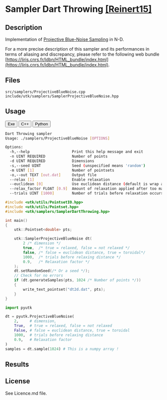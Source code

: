 # Sampler Dart Throwing [[Reinert15]](https://resources.mpi-inf.mpg.de/ProjectiveBlueNoise/ProjectiveBlueNoise.pdf)

## Description

Implementation of [Projective Blue-Noise Sampling](https://resources.mpi-inf.mpg.de/ProjectiveBlueNoise/ProjectiveBlueNoise.pdf) in N-D.

For a more precise description of this sampler and its performances in terms of aliasing and discrepancy, please refer to the following web bundle [https://liris.cnrs.fr/ldbn/HTML_bundle/index.html](https://liris.cnrs.fr/ldbn/HTML_bundle/index.html).

## Files

```
src/samplers/ProjectiveBlueNoise.cpp  
include/utk/samplers/SamplerProjectiveBlueNoise.hpp
```

## Usage

<button class="tablink exebutton" onclick="openCode('exe', this)" markdown="1">Exe</button> 
<button class="tablink cppbutton" onclick="openCode('cpp', this)" markdown="1">C++</button> 
<button class="tablink pybutton" onclick="openCode('py', this)" markdown="1">Python</button> 
<br/>
  

<div class="exe tabcontent">

```bash
Dart Throwing sampler
Usage: ./samplers/ProjectiveBlueNoise [OPTIONS]

Options:
  -h,--help                   Print this help message and exit
  -n UINT REQUIRED            Number of points
  -d UINT REQUIRED            Dimensions
  -s,--seed UINT              Seed (unspecified means 'random')
  -m UINT [1]                 Number of pointsets
  -o,--out TEXT [out.dat]     Output file
  --relax [1]                 Enable relaxation
  --euclidean [0]             Use euclidean distance (default is wrap around)
  --relax_factor FLOAT [0.9]  Amount of relaxation applied after too many unsucessful trials
  --trials UINT [1000]        Number of trials before relaxation occurs
```

</div>

<div class="cpp tabcontent">

```  cpp
#include <utk/utils/PointsetIO.hpp>
#include <utk/utils/Pointset.hpp>
#include <utk/samplers/SamplerDartThrowing.hpp>

int main()
{
    utk::Pointset<double> pts;

    utk::SamplerProjectiveBlueNoise dt(
        2 /* dimension */
        true,  /* true = relaxed, false = not relaxed */
        false, /* false = euclidean distance, true = toroidal*/
        1000,  /* trials before relaxing distance */ 
        0.9,   /* Relaxation factor */
    );
    dt.setRandomSeed(/* Or a seed */);
    // Check for no errors
    if (dt.generateSamples(pts, 1024 /* Number of points */))
    {
        write_text_pointset("dt2d.dat", pts);
    }
}
```  

</div>

<div class="py tabcontent">

``` python
import pyutk

dt = pyutk.ProjectiveBlueNoise(
    2,     # dimension, 
    True,  # true = relaxed, false = not relaxed
    False, # false = euclidean distance, true = toroidal
    1000,  # trials before relaxing distance 
    0.9,   # Relaxation factor
)
samples = dt.sample(1024) # This is a numpy array !
```  

</div>

## Results

<div class="results"></div>
<script>
  window.addEventListener('DOMContentLoaded', function() { show_results(); }); 
</script>

## License

See Licence.md file.